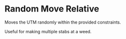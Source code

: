 <h1>Random Move Relative</h1
<p>Moves the UTM randomly within the provided constraints.</p>
<p>Useful for making multiple stabs at a weed.</p>
